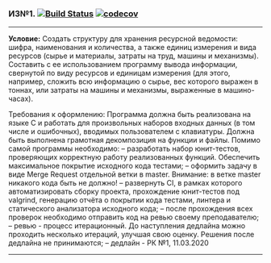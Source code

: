 ### ИЗ№1.   [![Build Status](https://travis-ci.org/GeorgiyX/TP-C-Cpp-HW1.svg?branch=making-hw-1)](https://travis-ci.org/GeorgiyX/TP-C-Cpp-HW1)  [![codecov](https://codecov.io/gh/GeorgiyX/TP-C-Cpp-HW1/branch/making-hw-1/graph/badge.svg)](https://codecov.io/gh/GeorgiyX/TP-C-Cpp-HW1)
***
**Условие:**
Создать структуру для хранения ресурсной ведомости: шифра, наименования и количества, а также единиц измерения и вида ресурсов (сырье и материалы, затраты на труд, машины и механизмы). Составить с ее использованием программу вывода информации, свернутой по виду ресурсов и единицам измерения (для этого, например, сложить всю информацию о сырье, вес которого выражен в тоннах, или затраты на машины и механизмы, выраженные в машино-часах).

Требования к оформлению:
Программа должна быть реализована на языке C и работать для произвольных наборов входных данных (в том числе и ошибочных), вводимых пользователем с клавиатуры. Должна быть выполнена грамотная декомпозиция на функции и файлы.
Помимо самой программы необходимо:
– разработать набор юнит-тестов, проверяющих корректную работу реализованных функций. Обеспечить максимальное покрытие исходного кода тестами;
– оформить задачу в виде Merge Request отдельной ветки в master.
Внимание: в ветке master никакого кода быть не должно!
– развернуть CI, в рамках которого автоматизировать сборку проекта, прохождение юнит-тестов под valgrind, генерацию отчёта о покрытии кода тестами, линтера и статического анализатора исходного кода;
– после прохождения всех проверок необходимо отправить код на ревью своему преподавателю;
– ревью - процесс итерационный. До наступления дедлайна можно проходить несколько итераций, улучшая свою оценку. Решения после дедлайна не принимаются;
– дедлайн - РК №1, 11.03.2020

***

